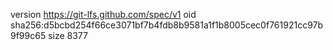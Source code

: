 version https://git-lfs.github.com/spec/v1
oid sha256:d5bcbd254f66ce3071bf7b4fdb8b9581a1f1b8005cec0f761921cc97b9f99c65
size 8377
